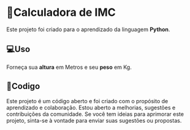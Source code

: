 # 🧮Calculadora de IMC
Este projeto foi criado para o aprendizado da linguagem **Python**.
## 💻Uso
Forneça sua **altura** em Metros e seu **peso** em Kg.
## 🎲Codigo
Este projeto é um código aberto e foi criado com o propósito de aprendizado e colaboração. Estou aberto a melhorias, sugestões e contribuições da comunidade. Se você tem ideias para aprimorar este projeto, sinta-se à vontade para enviar suas sugestões ou propostas.

